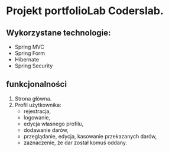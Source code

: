 # Projekt portfolioLab Coderslab.
## Wykorzystane technologie:
- Spring MVC
- Spring Form
- Hibernate
- Spring Security

## funkcjonalności
1. Strona główna.
2. Profil użytkownika:
     - rejestracja,
     - logowanie,
     - edycja własnego profilu,
     - dodawanie darów,
     - przeglądanie, edycja, kasowanie przekazanych darów,
     - zaznaczenie, że dar został komuś oddany.
     

